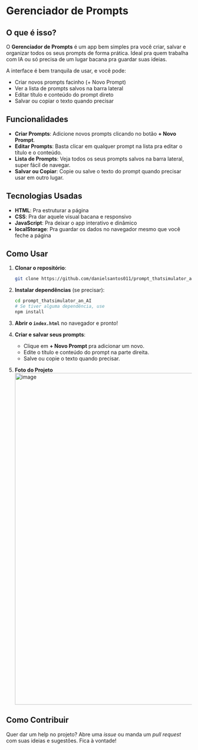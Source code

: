 # Gerenciador de Prompts

## O que é isso?

O **Gerenciador de Prompts** é um app bem simples pra você criar, salvar e organizar todos os seus prompts de forma prática. Ideal pra quem trabalha com IA ou só precisa de um lugar bacana pra guardar suas ideias.

A interface é bem tranquila de usar, e você pode:
- Criar novos prompts facinho (+ Novo Prompt)
- Ver a lista de prompts salvos na barra lateral
- Editar título e conteúdo do prompt direto
- Salvar ou copiar o texto quando precisar

## Funcionalidades

- **Criar Prompts**: Adicione novos prompts clicando no botão **+ Novo Prompt**.
- **Editar Prompts**: Basta clicar em qualquer prompt na lista pra editar o título e o conteúdo.
- **Lista de Prompts**: Veja todos os seus prompts salvos na barra lateral, super fácil de navegar.
- **Salvar ou Copiar**: Copie ou salve o texto do prompt quando precisar usar em outro lugar.

## Tecnologias Usadas

- **HTML**: Pra estruturar a página
- **CSS**: Pra dar aquele visual bacana e responsivo
- **JavaScript**: Pra deixar o app interativo e dinâmico
- **localStorage**: Pra guardar os dados no navegador mesmo que você feche a página

## Como Usar

1. **Clonar o repositório**:
    ```bash
    git clone https://github.com/danielsantos011/prompt_thatsimulator_an_AI.git
    ```

2. **Instalar dependências** (se precisar):
    ```bash
    cd prompt_thatsimulator_an_AI
    # Se tiver alguma dependência, use
    npm install
    ```

3. **Abrir o `index.html`** no navegador e pronto!

4. **Criar e salvar seus prompts**:
    - Clique em **+ Novo Prompt** pra adicionar um novo.
    - Edite o título e conteúdo do prompt na parte direita.
    - Salve ou copie o texto quando precisar.
  
5. **Foto do Projeto**
   <img width="1907" height="900" alt="image" src="https://github.com/user-attachments/assets/e8dc858c-9754-4336-9b5e-b88dfa0f79b0" />


## Como Contribuir

Quer dar um help no projeto? Abre uma *issue* ou manda um *pull request* com suas ideias e sugestões. Fica à vontade!

